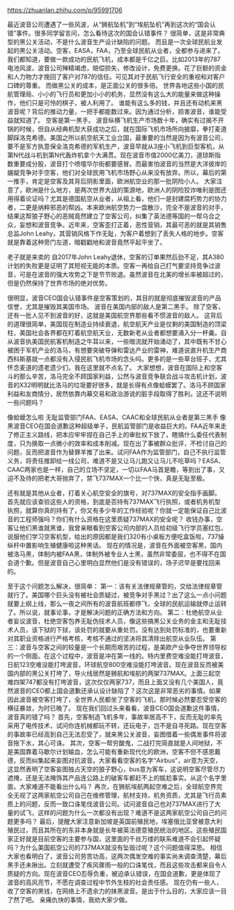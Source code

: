 https://zhuanlan.zhihu.com/p/95991706

最近波音公司遭遇了一些风波，从“狮航坠机”到“埃航坠机”再到这次的“国会认错”事件。很多同学留言问，怎么看待这次的国会认错事件？
很简单，这是非常典型的黑公关活动，不是什么波音生产设计缺陷的问题。
而且是一次全球民航业发起的黑公关活动。空客，EASA，FAA，乃至全球民航从业者，全都参与进来了。
我们都知道，要做一款成功的民航飞机，成本都是千亿之巨。比如2013年的787电池风波，波音公司殚精竭虑，赔偿损失，修改设计，免费更换。花了巨额的资金和人力物力才挽回了客户对787的信任。可见其对于民航飞行安全的重视和对客户口碑的尊重。
而做黑公关的成本，是正面公关的很多倍。
世界各地这些小国的民航管理局、小小的飞行员和更加小小的机务，显然没有这么大的能量来做这种操作，他们只是可怜的棋子，被人利用了。
谁能有这么多的钱，并且还有动机来黑波音呢？背后的推动力量，一把手都能数过来。因为通过分析，损害波音，谁能受益就知道了。
空客是第一黑手。
波音纵横飞机生产市场数十年，确实有过揭不开锅的时候，但自从经典机型大获成功之后，就在国际飞机市场所向披靡，拳打麦道脚踩洛克希德。美国之所以航空航天工业立国，最重要的当然是因为有波音公司，要不是军方执意保全洛克希德的军机生产，波音早就从3座小飞机到巨型客机，从第N代战斗机到第N代轰炸机拿个大满贯。现在波音市值2000亿美刀，道琼斯指数重要成分股，波音打个喷嚏华尔街都要感冒。而最害怕波音的当然是大洋彼岸的龌龊竞争对手空客，他们对全球民用飞机市场野心从来没有放弃。所以，幕后的第一推手，肯定是空客及其背后阴影里面，欧洲航空业的那一批阴险小人。
大家注意了，欧洲是什么地方，是两次世界大战的策源地，欧洲人的阴险狡诈唯利是图还用得着论证吗？尤其是德国航空从业者，从祖上看，他们一是封建腐朽势力的协力者，二更是纳粹邪恶的帮凶。本来欧洲航空势力一盘散沙，完全不是波音的对手，结果这帮狼子野心的恶贼竟然建立了空客公司，纠集了英法德等国的一帮乌合之众，妄想和波音竞争。近年来，空客歪打正着，恶性营销，其最可恶的就是其销售总监John Leahy，其营销风格下作无耻，为客户着想到了丢失人格的地步。空客就是靠着这种旁门左道，暗戳戳地和波音竟然平起平坐了。

老子就是来卖的
自2017年John Leahy退休，空客的订单果然后劲不足，其A380计划的失败更是证明了其短视无能的本质。空客一再给自己打气要坚持竞争过波音，可是在波音的强大攻势之下是节节败退。虽然波音在北美的增长率被超过的，但是仍然保持了世界市场的绝对优势。

很明显，波音CEO国会认错事件是空客策划的，其目的就是彻底摧毁波音的产品信誉，尤其是摧毁其美国市场。
波音在美国内部的敌人是第二黑手。
除了空客，还有一批人见不到波音的好，这就是美国航空界那些看不惯波音的敌人。
这背后的道理很简单，美国现在制造业持续衰退，航空航天产业是仅剩的美国制造的顶梁柱，美国社会各界都在盯着航空航天业，无数新老从业者都想要涌入分一杯羹。自从波音执美国民航客机制造之牛耳以来，一些暗流就开始涌动了，其中既有不甘心被困于军机产业的洛马，有想要突破导弹和雷达产业的雷神，难道说直升机生产商西科斯基就一点都没有入侵民航飞机市场的念头吗。更多的是一些草台班子，尤其怀念麦道的遗老遗少们，我在这里就不点名了。
大家想想，波音在国际上和空客斗的那么辛苦，洛马完全不顾国家利益，公然与波音竞争联合战斗攻击机计划，波音的X32明明就比洛马的垃圾要好很多，就是长得有点像蛤蟆罢了。洛马不顾国家利益和友商情分，居然依靠内幕交易和政治游说的脏手段取得了胜利。这还不说明一些问题吗？

像蛤蟆怎么啦
无耻监管部门FAA、EASA、CAAC和全球民航从业者是第三黑手
像黑波音CEO在国会道歉这种超级单子，民航监管部门是收益巨大的。FAA近年来走了修正主义路线，把本应牢牢捏在自己手上的审批权下放了，瞎搞什么委任代表制度，只为换取一点微小的效率和成本削减。现在出了事被群众批评，不检讨自己的问题，反而把波音作为替罪羊推了出来。试问FAA作为监管部门，自己不执行监管义务，将责任推卸给一线公司，难道不是又让马儿跑又让马儿不吃草吗？EASA、CAAC两家也是一样，自己的立场不坚定，一切以FAA马首是瞻，等到出了事，又迫不及待的把老大哥抛弃了，禁飞737MAX一个比一个快，真是无耻至极。

还有就是其他从业者，打着关心航空安全的旗号，对737MAX的安全指手画脚。首先就应该查验这些人的资格，到底是否持有737MAX飞行执照，或者机务机型执照，就算你真的持有了，你又有多少年的工作经验呢？你就一定能保证自己比波音的工程师强吗？你们有什么资格在这里质疑737MAX的安全呢？
收钱办事，空客让他们黑谁就黑谁，我曾亲眼看到空客公司内部的人员给初级飞行学员塞红包，说服他们学习空客机型，给出的原因都是我们320有小桌板方便吃盒饭啦，737操纵杆中置影响生殖健康啦这种黑话。
现在的情况是，波音在外面被空客黑，国内被洛马黑，体制内被FAA黑，体制外被专业人士黑，虽然非常委屈，也不得不在国会道个歉。但是波音自己心里明白显然他们是没有错误的，场子迟早是要找回来的。


至于这个问题怎么解决，很简单：
第一：该有关法律规章管的，交给法律规章管就行了。美国哪个巨头没有被社会质疑过，被竞争对手黑过？出了这么一点小问题就要上纲上线，那么一夜之间所有的波音航班都停飞，全球的民航运输就停止运转了。所以说，就事论事，才是解决问题的正确方法和方向。
第二：杜绝航空从业者妄议波音，杜绝空客包养无耻伪技术人员，像这些搞黑公关业务的金主和无耻技术人员，该下狱的下狱，该处罚的就要从重处罚。没有达到处罚标准的，也要重新对其职业资格进行严格考核，考核不通过的坚决将其清除出航空从业队伍。
第三：波音与空客之间的较量是一个长期而艰苦的过程，是美欧产业争夺世界领导权的一个侧面。在这个过程中，波音是冲在第一线的。特内里费空难没能打垮波音，日航123空难没能打垮波音，环球航空800空难没能打垮波音。现在波音反而被美国内部的黑公关打垮了，导火线居然是狮航和埃航的两架737MAX。上面三起空难四架747都没有打垮波音，这次仅仅两家737，而且上面又没有几个美国人，竟然波音的CEO都上国会道歉还承认设计缺陷了？这次这是非常恶劣的事情。如果因此波音被空客打垮了，全世界人民都坐了空客的飞机，那时候必然要忍受空客的横征暴敛，为时已晚了。
现在我们回过头来看看，波音CEO国会道歉这件事情，波音真的错了吗？
首先，空客制造飞机多年，事故率居高不下，反而无耻的率先采用了电传技术，试问你连机械都玩不转，还玩电子，岂不是自寻死路。现在空客的事故率已经高到自己无法忍受了，就来黑公关波音，妄图借着一些偶发事件将波音拖下水，其心可诛。
其次，空客一帮穷酸鬼，二战打完简直就是人间地狱，不是美国靠着马歇尔计划输血，怎么可能有重新现代化的欧洲，空客不但不感恩戴德，反而纠集起来妄图对抗波音。大家看看空客的名字“Airbus”，air意为天空，这显然表明了空客妄图独占天空的狼子野心，bus意为客车，这说明空客尽管尽力遮掩，还是无法掩饰其产品连公路上的破客车都赶不上的尴尬事实。从这个名字里面，大家难道不能看出什么吗？
再次，在狮航埃航两起空难之后，全球航空界完全无视了这两家航空公司自己在维修管理，航材支持，机务资质，尤其是飞行员素质上的问题，反而一致口诛笔伐波音公司。试问波音自己也对737MAX进行了大量的试飞，这样的问题为什么一次都没有出现？难道不是这两家航空公司自己的问题更多吗？
最后，提醒大家注意新加坡是英国前殖民地，埃塞俄比亚曾被意大利殖民过，而且其所在的东非本身就是长年被英法德意殖民统治的地区。这些殖民国家正好就是目前空客的主要参与国，这里面的千丝万缕的联系难道不会引起怀疑吗？为什么美国航空公司的737MAX就没有坠毁过呢？这个问题值得深思。
相信大家也看明白了，波音公司劳苦功高，这两次偶发空难的事实尚未调查清楚，幕后黑手还未揪出。立刻就遭受了疾风骤雨一般的口诛笔伐，而且这些攻击都来自令人质疑的方向。现在波音CEO忍辱负重，被迫承认错误，在国会道歉，更是体现了波音的高风亮节，不愿在调查过程中节外生枝的社会责任感。
现在仍有一些人，收了空客的黑钱，在网络上不遗余力的抹黑波音。是出于什么目的，大家应该一目了然了吧。
亲痛仇快的事情，我劝大家少做。
